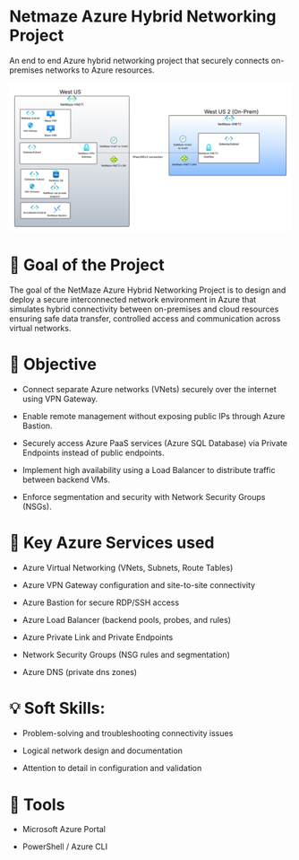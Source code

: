 # Netmaze Azure Hybrid Networking Project
An end to end Azure hybrid networking project that securely connects on-premises networks to Azure resources.

![image alt](https://github.com/davidyemo/Netmaze-Azure-Hybrid-Networking-Project/blob/main/images/diagram-image1.png?raw=true)

# 🎯 Goal of the Project

The goal of the NetMaze Azure Hybrid Networking Project is to design and deploy a secure interconnected network environment in Azure that simulates hybrid connectivity between on-premises and cloud resources ensuring safe data transfer, controlled access and communication across virtual networks.

# 🧩 Objective

- Connect separate Azure networks (VNets) securely over the internet using VPN Gateway.

- Enable remote management without exposing public IPs through Azure Bastion.

- Securely access Azure PaaS services (Azure SQL Database) via Private Endpoints instead of public endpoints.

- Implement high availability using a Load Balancer to distribute traffic between backend VMs.

- Enforce segmentation and security with Network Security Groups (NSGs).

# 🧠 Key Azure Services used

- Azure Virtual Networking (VNets, Subnets, Route Tables)

- Azure VPN Gateway configuration and site-to-site connectivity

- Azure Bastion for secure RDP/SSH access

- Azure Load Balancer (backend pools, probes, and rules)

- Azure Private Link and Private Endpoints

- Network Security Groups (NSG rules and segmentation)

- Azure DNS (private dns zones)

# 💡 Soft Skills:

- Problem-solving and troubleshooting connectivity issues

- Logical network design and documentation

- Attention to detail in configuration and validation

# 🔧 Tools

- Microsoft Azure Portal

- PowerShell / Azure CLI

